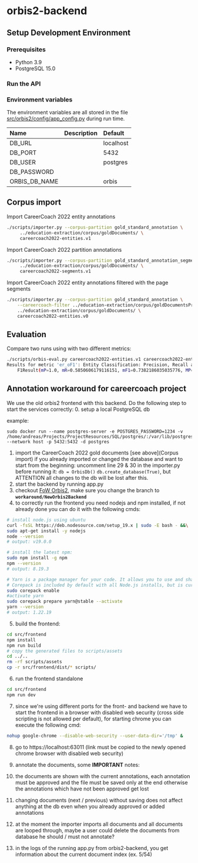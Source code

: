 # orbis2-backend

## Setup Development Environment

### Prerequisites

- Python 3.9
- PostgreSQL 15.0

### Run the API


### Environment variables

The environment variables are all stored in the file [src/orbis2/config/app_config.py](src/orbis2/config/app_config.py) during run time.

| Name                        | Description           | Default            |
| :----                       |:----------------------|:-------------------|
| DB_URL                      |                       | localhost          |
| DB_PORT                     |                       | 5432               |
| DB_USER                     |                       | postgres           |
| DB_PASSWORD                 |                       |                    |
| ORBIS_DB_NAME               |                       | orbis              |


## Corpus import

Import CareerCoach 2022 entity annotations
```bash
./scripts/importer.py --corpus-partition gold_standard_annotation \
     ../education-extraction/corpus/goldDocuments/ \
     careercoach2022-entities.v1  
```

Import CareerCoach 2022 partition annotations
```bash
./scripts/importer.py --corpus-partition gold_standard_annotation_segmentation \
     ../education-extraction/corpus/goldDocuments/ \
     careercoach2022-segments.v1  
```

Import CareerCoach 2022 entity annotations filtered with the page segments
```bash
./scripts/importer.py --corpus-partition gold_standard_annotation \
    --careercoach-filter ../education-extraction/corpus/goldDocumentsPre/ \
    ../education-extraction/corpus/goldDocuments/ \  
    careercoach2022-entities.v0
```

## Evaluation

Compare two runs using with two different metrics:

```bash
./scripts/orbis-eval.py careercoach2022-entities.v1 careercoach2022-entities.v0 --metrics el_oF1
Results for metric 'er_oF1': Entity Classification: Precision, Recall and F1; overlapping matching.
    F1Result(mP=1.0, mR=0.5850606179116151, mF1=0.7382186035035776, MP=0.9636363636363636, MR=0.566183898888596, MF1=0.6802433858599718)
```

## Annotation workaround for careercoach project
We use the old orbis2 frontend with this backend.
Do the following step to start the services correctly:
0. setup a local PostgreSQL db

  example:
  ```
  sudo docker run --name postgres-server -e POSTGRES_PASSWORD=1234 -v /home/andreas/Projects/ProjectResources/SQL/postgres/:/var/lib/postgres --network host -p 5432:5432 -d postgres
  ```
1. import the CareerCoach 2022 gold documents [see above](Corpus import)
  if you already imported or changed the database and want to start from the beginning: uncomment line 29 & 30 in the importer.py before running it: ```db = OrbisDb()``` ```db.create_database(True)```, but ATTENTION all changes to the db will be lost after this.
2. start the backend by running app.py
3. checkout [FoW Orbis2](https://git.fhgr.ch/nlp/project/future-of-work/orbis2/-/tree/workaround/NewOrbis2Backend), make sure you change the branch to **```workaround/NewOrbis2Backend```**
4. to correctly run the frontend you need nodejs and npm installed, if not already done you can do it with the following cmds:

  ```sh
  # install node.js using ubuntu
  curl -fsSL https://deb.nodesource.com/setup_19.x | sudo -E bash - &&\
  sudo apt-get install -y nodejs
  node --version
  # output: v19.0.0

  # install the latest npm:
  sudo npm install -g npm
  npm --version
  # output: 8.19.3

  # Yarn is a package manager for your code. It allows you to use and share code with other developers from around the world. Yarn does this quickly, securely, and reliably so you don't ever have to worry.
  # Corepack is included by default with all Node.js installs, but is currently opt-in. To enable it, run the following command:
  sudo corepack enable
  #activate yarn
  sudo corepack prepare yarn@stable --activate
  yarn --version
  # output: 1.22.19
  ```

5. build the frontend:

  ```sh
  cd src/frontend
  npm install
  npm run build
  # copy the generated files to scripts/assets
  cd ../..
  rm -rf scripts/assets
  cp -r src/frontend/dist/* scripts/
  ```

6. run the frontend standalone

  ```sh
  cd src/frontend
  npm run dev
  ```

7. since we're using different ports for the front- and backend we have to start the frontend in a browser with disabled web security (cross side scripting is not allowed per default), for starting chrome you can execute the following cmd:

  ```sh
  nohup google-chrome --disable-web-security --user-data-dir='/tmp' &
  ```

8. go to https://localhost:63011 (link must be copied to the newly opened chrome browser with disabled web security)

9. annotate the documents, some **IMPORTANT** notes:
  1. the documents are shown with the current annotations, each annotation must be approved and the file must be saved only at the end otherwise the annotations which have not been approved get lost
  2. changing documents (next / previous) without saving does not affect anything at the db even when you already approved or added annotations
  3. at the moment the importer imports all documents and all documents are looped through, maybe a user could delete the documents from database he should / must not annotate?
  4. in the logs of the running app.py from orbis2-backend, you get information about the current document index (ex. 5/54)
